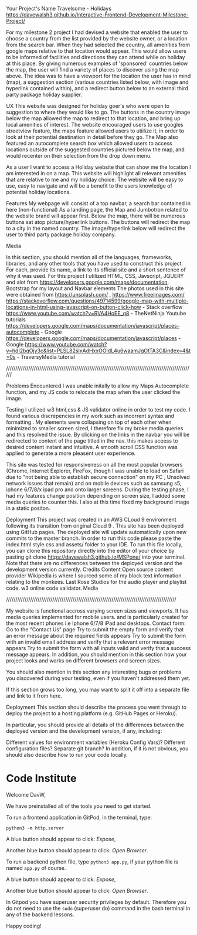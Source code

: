 Your Project's Name
Travelsome - Holidays
https://davewalsh3.github.io/Interactive-Frontend-Development-Milestone-Project/

For my milestone 2 project I had devised a website that enabled the user to choose a country from the
 list provided by the website owner, or a location from the search bar. 
When they had selected the country, all amenities from google maps relative to that location would appear. 
This would allow users to be informed of facilities and directions they can 
attend while on holiday at this place.
By giving numerous examples of 'sponsored' countries below the map, the user will find a variety of places to discover using the map above.
The idea was to have a viewport for the location the user has in mind (map), a suggestion section (various countries listed below, with image and hyperlink contained within), 
and a redirect button below to an external third party package holiday supplier.

UX
This website was designed for holiday goer's who were open to suggestion to where they would like to go.
The buttons in the country image below the map allowed the map to redirect to that location, and bring up local amenities of interest.
The website encouraged users to use googles streetview feature, the maps feature allowed users to utiilize it, in order to look at their
 potential destination in detail before they go.
The Map also featured an autocomplete search box which allowed users to access locations outside of the suggested countries pictured below the map,
 and would recenter on their selection from the drop down menu.

As a user I want to access a Holiday website that can show me the location I am interested in on a map. 
This website will highlight all relevant amenities that are relative to me and my holiday choice.
The website will be easy to use, easy to navigate and will be a benefit to the users knowledge of potential holiday locations.

Features
My webpage will consist of a top navbar, a search bar contained in here (non-functional)
As a landing page, the Map and Jumbotron related to the website brand will appear first.
Below the map, there will be numerous buttons sat atop picture/hyperlink buttons.
The buttons will redirect the map to a city in the named country.
The image/hyperlink below will redirect the user to third party package holiday company.

Media

In this section, you should mention all of the languages, frameworks, libraries, and any other tools that you have used to construct this project. For each, provide its name, a link to its official site and a short sentence of why it was used.
For this project I utilized HTML, CSS, Javscript, JQUERY and alot from https://developers.google.com/maps/documentation. 
Bootstrap for my layout and Navbar elements
The photos used in this site were obtained from https://unsplash.com/ , https://www.freeimages.com/
https://stackoverflow.com/questions/49714599/google-map-with-multiple-locations-in-html-using-javascript-on-button-click-how  - Stack overflow
https://www.youtube.com/watch?v=RVA4HoEE_q8 - TheNetNinja Youtube tutorials
https://developers.google.com/maps/documentation/javascript/places-autocomplete - Google
https://developers.google.com/maps/documentation/javascript/places -Google
https://www.youtube.com/watch?v=hdI2bqOjy3c&list=PLSL82sIxAdHxxOOIdL4u6waamJgOtTA3C&index=4&t=0s - TraversyMedia tutorial




//////////////////////////////////////////////////////////////////////////////////////////////////////




Problems Encountered
I was unable initally to allow my Maps Autocomplete function, and my JS code to relocate the map when the user clicked the image.

Testing
I utilized w3 html,css & JS validator online in order to test my code. I found various discrepencies in my work such as incorrent syntax and formatting . 
My elements were collapsing on top of each other when minimized to smaller screen sized, I therefore fix my broke media queries and this resolved the issue.
By clicking on the links in the navbar you will be redirected to content of the page titled in the nav. this makes aceess to desired content instant and intuitive. A smooth scroll CSS function was applied to generate a more pleasent user experience.

This site was tested for responsiveness on all the most popular browsers (Chrome, Internet Explorer, FireFox, though I was unable to load on Safari due to "not being able to establish secure connection" on my PC , Unsolved network issues that remain) and on mobile devices such as samsung s5, iphone 6/7/8/x ipad pro and onto larger screens. During the testing phase, I had my features change position depending on screen size, I added some media queries to counter this. I also at this time fixed my background image in a static positon.

Deployment
This project was created in an AWS CLoud 9 environment following its transition from original Cloud 9 . This site has been deployed using GitHub pages. The deployed site will update automatically upon new commits to the master branch. In order to run this code please paste the index.html style.css and assets/ folder to your IDE. To run this file locally, you can clone this repository directly into the editor of your choice by pasting git clone https://davewalsh3.github.io/MSPone/ into your terminal. Note that there are no differences between the deployed version and the development version currently.
Credits
Content Open source content provider Wikipedia is where I sourced some of my block text information relating to the monkees. Last Rose Studios for the audio player and playlist code. w3 online code validator.
Media












////////////////////////////////////////////////////////////////////////////////////////////









My website is functional accross varying screen sizes and viewports. It has media queries implemented for mobile users.
 and is particularly created for the most recent phones i.e Iphone 6/7/8 iPad and desktops.
Contact form:
Go to the "Contact Us" page
Try to submit the empty form and verify that an error message about the required fields appears
Try to submit the form with an invalid email address and verify that a relevant error message appears
Try to submit the form with all inputs valid and verify that a success message appears.
In addition, you should mention in this section how your project looks and works on different browsers and screen sizes.

You should also mention in this section any interesting bugs or problems you discovered during your testing, even if you haven't addressed them yet.

If this section grows too long, you may want to split it off into a separate file and link to it from here.

Deployment
This section should describe the process you went through to deploy the project to a hosting platform (e.g. GitHub Pages or Heroku).

In particular, you should provide all details of the differences between the deployed version and the development version, if any, including:

Different values for environment variables (Heroku Config Vars)?
Different configuration files?
Separate git branch?
In addition, if it is not obvious, you should also describe how to run your code locally.





# Code Institute

Welcome DavW,

We have preinstalled all of the tools you need to get started.

To run a frontend application in GitPod, in the terminal, type:

`python3 -m http.server`

A blue button should appear to click: *Expose*,

Another blue button should appear to click: *Open Browser*.

To run a backend python file, type `python3 app.py`, if your python file is named `app.py` of course.

A blue button should appear to click: *Expose*,

Another blue button should appear to click: *Open Browser*.

In Gitpod you have superuser security privileges by default. Therefore you do not need to use the `sudo` (superuser do) command in the bash terminal in any of the backend lessons. 

Happy coding!
